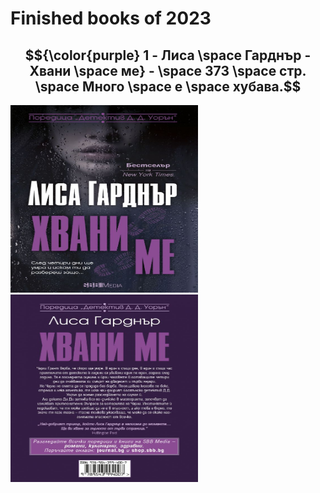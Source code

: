 <h1>Finished books of 2023</h1>
 
 ## $${\color{purple} 1 - Лиса \space Гарднър - Хвани \space ме} - \space 373 \space стр. \space Много \space е \space хубава.$$

<img src='./img/LisaFront.jpg' width='300px' height='300px'> <img src='./img/LisaBack.jpg' width='300px' height='300px'>

